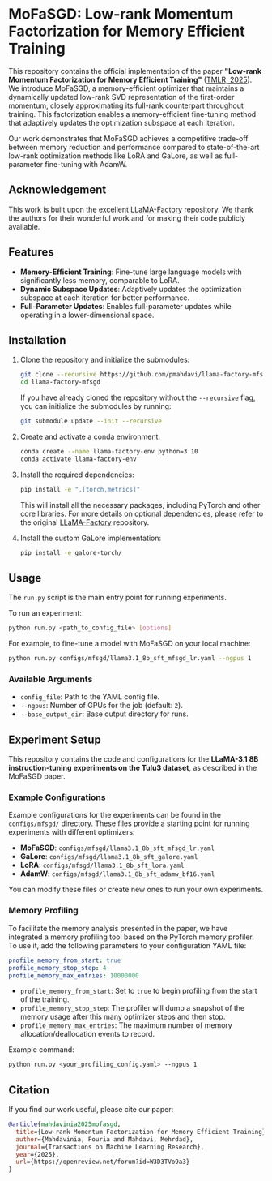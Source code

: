 # MoFaSGD: Low-rank Momentum Factorization for Memory Efficient Training

This repository contains the official implementation of the paper **"Low-rank Momentum Factorization for Memory Efficient Training"** ([TMLR, 2025](https://openreview.net/forum?id=W3D3TVo9a3)). We introduce MoFaSGD, a memory-efficient optimizer that maintains a dynamically updated low-rank SVD representation of the first-order momentum, closely approximating its full-rank counterpart throughout training. This factorization enables a memory-efficient fine-tuning method that adaptively updates the optimization subspace at each iteration.

Our work demonstrates that MoFaSGD achieves a competitive trade-off between memory reduction and performance compared to state-of-the-art low-rank optimization methods like LoRA and GaLore, as well as full-parameter fine-tuning with AdamW.

## Acknowledgement

This work is built upon the excellent [LLaMA-Factory](https://github.com/hiyouga/LLaMA-Factory) repository. We thank the authors for their wonderful work and for making their code publicly available.

## Features

- **Memory-Efficient Training**: Fine-tune large language models with significantly less memory, comparable to LoRA.
- **Dynamic Subspace Updates**: Adaptively updates the optimization subspace at each iteration for better performance.
- **Full-Parameter Updates**: Enables full-parameter updates while operating in a lower-dimensional space.

## Installation

1.  Clone the repository and initialize the submodules:
    ```bash
    git clone --recursive https://github.com/pmahdavi/llama-factory-mfsgd.git
    cd llama-factory-mfsgd
    ```
    If you have already cloned the repository without the `--recursive` flag, you can initialize the submodules by running:
    ```bash
    git submodule update --init --recursive
    ```

2.  Create and activate a conda environment:
    ```bash
    conda create --name llama-factory-env python=3.10
    conda activate llama-factory-env
    ```

3.  Install the required dependencies:
    ```bash
    pip install -e ".[torch,metrics]"
    ```
    This will install all the necessary packages, including PyTorch and other core libraries. For more details on optional dependencies, please refer to the original [LLaMA-Factory](https://github.com/hiyouga/LLaMA-Factory) repository.

4. Install the custom GaLore implementation:
    ```bash
    pip install -e galore-torch/
    ```

## Usage

The `run.py` script is the main entry point for running experiments.

To run an experiment:
```bash
python run.py <path_to_config_file> [options]
```

For example, to fine-tune a model with MoFaSGD on your local machine:

```bash
python run.py configs/mfsgd/llama3.1_8b_sft_mfsgd_lr.yaml --ngpus 1
```

### Available Arguments

-   `config_file`: Path to the YAML config file.
-   `--ngpus`: Number of GPUs for the job (default: `2`).
-   `--base_output_dir`: Base output directory for runs.

## Experiment Setup

This repository contains the code and configurations for the **LLaMA-3.1 8B instruction-tuning experiments on the Tulu3 dataset**, as described in the MoFaSGD paper.

### Example Configurations

Example configurations for the experiments can be found in the `configs/mfsgd/` directory. These files provide a starting point for running experiments with different optimizers:

-   **MoFaSGD**: `configs/mfsgd/llama3.1_8b_sft_mfsgd_lr.yaml`
-   **GaLore**: `configs/mfsgd/llama3.1_8b_sft_galore.yaml`
-   **LoRA**: `configs/mfsgd/llama3.1_8b_sft_lora.yaml`
-   **AdamW**: `configs/mfsgd/llama3.1_8b_sft_adamw_bf16.yaml`

You can modify these files or create new ones to run your own experiments.

### Memory Profiling

To facilitate the memory analysis presented in the paper, we have integrated a memory profiling tool based on the PyTorch memory profiler. To use it, add the following parameters to your configuration YAML file:

```yaml
profile_memory_from_start: true
profile_memory_stop_step: 4
profile_memory_max_entries: 10000000
```

-   `profile_memory_from_start`: Set to `true` to begin profiling from the start of the training.
-   `profile_memory_stop_step`: The profiler will dump a snapshot of the memory usage after this many optimizer steps and then stop.
-   `profile_memory_max_entries`: The maximum number of memory allocation/deallocation events to record.

Example command:
```bash
python run.py <your_profiling_config.yaml> --ngpus 1
```

## Citation

If you find our work useful, please cite our paper:

```bibtex
@article{mahdavinia2025mofasgd,
  title={Low-rank Momentum Factorization for Memory Efficient Training},
  author={Mahdavinia, Pouria and Mahdavi, Mehrdad},
  journal={Transactions on Machine Learning Research},
  year={2025},
  url={https://openreview.net/forum?id=W3D3TVo9a3}
}
``` 
